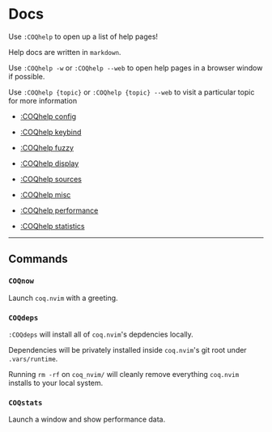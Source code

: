 # Docs

Use `:COQhelp` to open up a list of help pages!

Help docs are written in `markdown`.

Use `:COQhelp -w` or `:COQhelp --web` to open help pages in a browser window if possible.

Use `:COQhelp {topic}` or `:COQhelp {topic} --web` to visit a particular topic for more information

- [:COQhelp config](https://github.com/ms-jpq/coq_nvim/tree/coq/docs/CONF.md)

- [:COQhelp keybind](https://github.com/ms-jpq/coq_nvim/tree/coq/docs/KEYBIND.md)

- [:COQhelp fuzzy](https://github.com/ms-jpq/coq_nvim/tree/coq/docs/FUZZY.md)

- [:COQhelp display](https://github.com/ms-jpq/coq_nvim/tree/coq/docs/DISPLAY.md)

- [:COQhelp sources](https://github.com/ms-jpq/coq_nvim/tree/coq/docs/SOURCES.md)

- [:COQhelp misc](https://github.com/ms-jpq/coq_nvim/tree/coq/docs/MISC.md)

- [:COQhelp performance](https://github.com/ms-jpq/coq_nvim/tree/coq/docs/PERFORMANCE.md)

- [:COQhelp statistics](https://github.com/ms-jpq/coq_nvim/tree/coq/docs/STATISTICS.md)

---

## Commands

### `COQnow`

Launch `coq.nvim` with a greeting.

### `COQdeps`

`:COQdeps` will install all of `coq.nvim`'s depdencies locally.

Dependencies will be privately installed inside `coq.nvim`'s git root under `.vars/runtime`.

Running `rm -rf` on `coq_nvim/` will cleanly remove everything `coq.nvim` installs to your local system.

### `COQstats`

Launch a window and show performance data.

